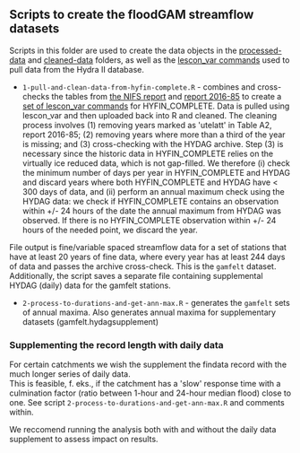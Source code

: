 ## Scripts to create the floodGAM streamflow datasets

Scripts in this folder are used to create the data objects in the [processed-data](/data/processed-data/) and 
[cleaned-data](/data/cleaned-data/) folders, as well as the [lescon_var commands](/data/raw-data/) used to 
pull data from the Hydra II database.

-   `1-pull-and-clean-data-from-hyfin-complete.R` - combines and cross-checks the tables from [the NIFS report](https://publikasjoner.nve.no/rapport/2015/rapport2015_13.pdf) and [report
2016-85](https://publikasjoner.nve.no/rapport/2016/rapport2016_85.pdf) to create 
a [set of lescon_var commands](/data/raw-data/lesconvar_commands_NIFS-A2_archive_39-hyfincomplete.txt) 
for HYFIN_COMPLETE. Data is pulled using lescon_var and then uploaded back into R 
and cleaned. The cleaning process involves (1) removing years marked as 'utelatt' in Table A2, report 2016-85; (2) removing 
years where more than a third of the year is missing; and (3) cross-checking with the HYDAG archive. Step (3) 
is necessary since the historic data in HYFIN_COMPLETE relies on the virtually ice reduced data, which is not gap-filled. 
We therefore (i) check the minimum number of days per year in HYFIN_COMPLETE and HYDAG and discard years where both HYFIN_COMPLETE 
and HYDAG have < 300 days of data, and (ii) perform an annual maximum check using the HYDAG data: 
we check if HYFIN_COMPLETE contains an observation within +/- 24 hours of the date the annual maximum from HYDAG was observed. 
If there is no HYFIN_COMPLETE observation within +/- 24 hours of the needed point, we discard the year.


File output is fine/variable spaced streamflow data for a set of stations that have 
at least 20 years of fine data, where every year has at least 244 days of data and passes 
the archive cross-check. This is the `gamfelt` dataset. Additionally, the script saves a 
separate file containing supplemental HYDAG (daily) data for the gamfelt stations.

-   `2-process-to-durations-and-get-ann-max.R` - generates the `gamfelt` sets of 
annual maxima. Also generates annual maxima for supplementary datasets (gamfelt.hydagsupplement)


### Supplementing the record length with daily data

For certain catchments we wish the supplement the findata record with the much longer series of daily data.  
This is feasible, f. eks., if the catchment has a 'slow' response time with a culmination factor (ratio between
 1-hour and 24-hour median flood) close to one. See script `2-process-to-durations-and-get-ann-max.R` and comments within.  

We reccomend running the analysis both with and without the daily data supplement 
to assess impact on results. 

